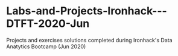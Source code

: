 # Labs-and-Projects-Ironhack---DTFT-2020-Jun
Projects and exercises solutions completed during Ironhack's Data Anatytics Bootcamp (Jun 2020)
